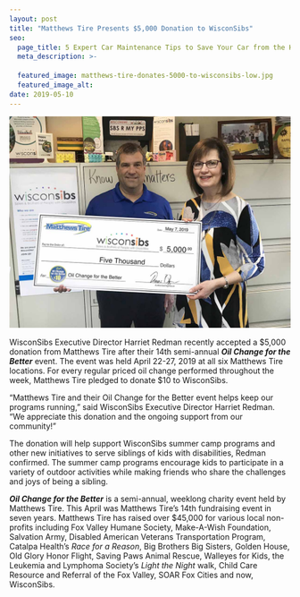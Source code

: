 ```yaml
---
layout: post
title: "Matthews Tire Presents $5,000 Donation to WisconSibs"
seo:
  page_title: 5 Expert Car Maintenance Tips to Save Your Car from the Heat
  meta_description: >-

  featured_image: matthews-tire-donates-5000-to-wisconsibs-low.jpg
  featured_image_alt:
date: 2019-05-10
---
```


![Matthews Tire Presents $5,000 Donation to WisconSibs](matthews-tire-donates-5000-to-wisconsibs-low.jpg)

WisconSibs Executive Director Harriet Redman recently accepted a $5,000 donation from Matthews Tire after their 14th semi-annual **_Oil Change for the Better_** event. The event was held April 22-27, 2019 at all six Matthews Tire locations. For every regular priced oil change performed throughout the week, Matthews Tire pledged to donate $10 to WisconSibs.

“Matthews Tire and their Oil Change for the Better event helps keep our programs running,” said WisconSibs Executive Director Harriet Redman. “We appreciate this donation and the ongoing support from our community!”

The donation will help support WisconSibs summer camp programs and other new initiatives to serve siblings of kids with disabilities, Redman confirmed. The summer camp programs encourage kids to participate in a variety of outdoor activities while making friends who share the challenges and joys of being a sibling.

**_Oil Change for the Better_** is a semi-annual, weeklong charity event held by Matthews Tire. This April was Matthews Tire’s 14th fundraising event in seven years. Matthews Tire has raised over $45,000 for various local non-profits including Fox Valley Humane Society, Make-A-Wish Foundation, Salvation Army, Disabled American Veterans Transportation Program, Catalpa Health’s _Race for a Reason_, Big Brothers Big Sisters, Golden House, Old Glory Honor Flight, Saving Paws Animal Rescue, Walleyes for Kids, the Leukemia and Lymphoma Society’s _Light the Night_ walk, Child Care Resource and Referral of the Fox Valley, SOAR Fox Cities and now, WisconSibs.
